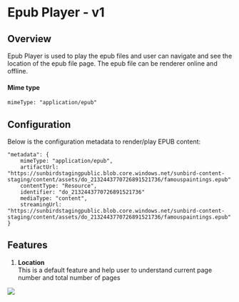 # Epub Player - v1

## Overview

Epub Player is used to play the epub files and user can navigate and see the location of the epub file page. The epub file can be renderer online and offline.

#### Mime type

```
mimeType: "application/epub"
```

## **Configuration**

Below is the configuration metadata to render/play EPUB content:

```
"metadata": {
    mimeType: "application/epub",
    artifactUrl: "https://sunbirdstagingpublic.blob.core.windows.net/sunbird-content-staging/content/assets/do_2132443770726891521736/famouspaintings.epub"
    contentType: "Resource",
    identifier: "do_2132443770726891521736"
    mediaType: "content",
    streamingUrl: "https://sunbirdstagingpublic.blob.core.windows.net/sunbird-content-staging/content/assets/do_2132443770726891521736/famouspaintings.epub"
}
```

## Features

1. **Location**\
   This is a default feature and help user to understand current page number and total number of pages

![](<../../../../../.gitbook/assets/epub-location (1).png>)
